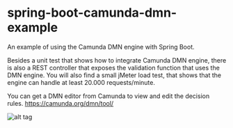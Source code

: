 # spring-boot-camunda-dmn-example
An example of using the Camunda DMN engine with Spring Boot.

Besides a unit test that shows how to integrate Camunda DMN engine, there is also a REST controller that exposes the validation function that uses the DMN engine. You will also find a small jMeter load test, that shows that the engine can handle at least 20.000 requests/minute.

You can get a DMN editor from Camunda to view and edit the decision rules.
https://camunda.org/dmn/tool/

![alt tag](https://cloud.githubusercontent.com/assets/5644252/14707896/6dece4e6-07c7-11e6-8ee3-0dd6cd612142.PNG)
